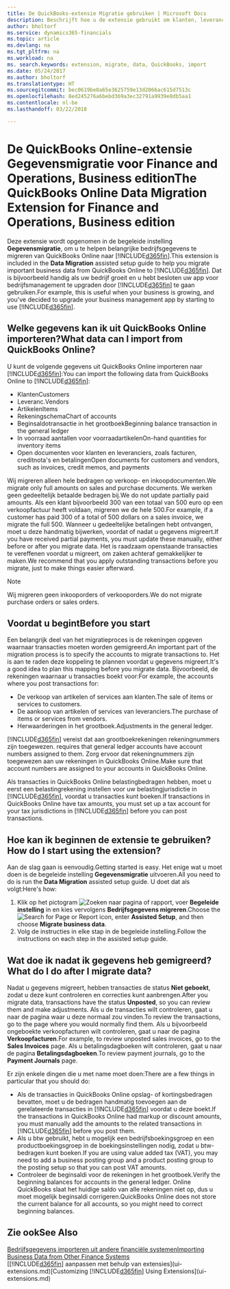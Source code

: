 ```yaml
---
title: De QuickBooks-extensie Migratie gebruiken | Microsoft Docs
description: Beschrijft hoe u de extensie gebruikt om klanten, leveranciers, artikelen en rekeningen van QuickBooks Online naar Finance and Operations, Business edition te migreren.
author: bholtorf
ms.service: dynamics365-financials
ms.topic: article
ms.devlang: na
ms.tgt_pltfrm: na
ms.workload: na
ms. search.keywords: extension, migrate, data, QuickBooks, import
ms.date: 05/24/2017
ms.author: bholtorf
ms.translationtype: HT
ms.sourcegitcommit: bec0619be0a65e3625759e13d2866ac615d7513c
ms.openlocfilehash: 8ed245276a6bebd369a3ec32791a9939e8db5aa1
ms.contentlocale: nl-be
ms.lasthandoff: 03/22/2018

---
```


# <a name="the-quickbooks-online-data-migration-extension-for-finance-and-operations-business-edition"></a><span data-ttu-id="b4ccb-103">De QuickBooks Online-extensie Gegevensmigratie voor Finance and Operations, Business edition</span><span class="sxs-lookup"><span data-stu-id="b4ccb-103">The QuickBooks Online Data Migration Extension for Finance and Operations, Business edition</span></span>
<span data-ttu-id="b4ccb-104">Deze extensie wordt opgenomen in de begeleide instelling **Gegevensmigratie**, om u te helpen belangrijke bedrijfsgegevens te migreren van QuickBooks Online naar [!INCLUDE[d365fin](includes/d365fin_md.md)].</span><span class="sxs-lookup"><span data-stu-id="b4ccb-104">This extension is included in the **Data Migration** assisted setup guide to help you migrate important business data from QuickBooks Online to [!INCLUDE[d365fin](includes/d365fin_md.md)].</span></span> <span data-ttu-id="b4ccb-105">Dat is bijvoorbeeld handig als uw bedrijf groeit en u hebt besloten uw app voor bedrijfsmanagement te upgraden door [!INCLUDE[d365fin](includes/d365fin_md.md)] te gaan gebruiken.</span><span class="sxs-lookup"><span data-stu-id="b4ccb-105">For example, this is useful when your business is growing, and you've decided to upgrade your business management app by starting to use [!INCLUDE[d365fin](includes/d365fin_md.md)].</span></span>

## <a name="what-data-can-i-import-from-quickbooks-online"></a><span data-ttu-id="b4ccb-106">Welke gegevens kan ik uit QuickBooks Online importeren?</span><span class="sxs-lookup"><span data-stu-id="b4ccb-106">What data can I import from QuickBooks Online?</span></span>
<span data-ttu-id="b4ccb-107">U kunt de volgende gegevens uit QuickBooks Online importeren naar [!INCLUDE[d365fin](includes/d365fin_md.md)]:</span><span class="sxs-lookup"><span data-stu-id="b4ccb-107">You can import the following data from QuickBooks Online to [!INCLUDE[d365fin](includes/d365fin_md.md)]:</span></span>  

* <span data-ttu-id="b4ccb-108">Klanten</span><span class="sxs-lookup"><span data-stu-id="b4ccb-108">Customers</span></span>
* <span data-ttu-id="b4ccb-109">Leveranc.</span><span class="sxs-lookup"><span data-stu-id="b4ccb-109">Vendors</span></span>
* <span data-ttu-id="b4ccb-110">Artikelen</span><span class="sxs-lookup"><span data-stu-id="b4ccb-110">Items</span></span>
* <span data-ttu-id="b4ccb-111">Rekeningschema</span><span class="sxs-lookup"><span data-stu-id="b4ccb-111">Chart of accounts</span></span>
* <span data-ttu-id="b4ccb-112">Beginsaldotransactie in het grootboek</span><span class="sxs-lookup"><span data-stu-id="b4ccb-112">Beginning balance transaction in the general ledger</span></span>
* <span data-ttu-id="b4ccb-113">In voorraad aantallen voor voorraadartikelen</span><span class="sxs-lookup"><span data-stu-id="b4ccb-113">On-hand quantities for inventory items</span></span>
* <span data-ttu-id="b4ccb-114">Open documenten voor klanten en leveranciers, zoals facturen, creditnota's en betalingen</span><span class="sxs-lookup"><span data-stu-id="b4ccb-114">Open documents for customers and vendors, such as invoices, credit memos, and payments</span></span>

<span data-ttu-id="b4ccb-115">Wij migreren alleen hele bedragen op verkoop- en inkoopdocumenten.</span><span class="sxs-lookup"><span data-stu-id="b4ccb-115">We migrate only full amounts on sales and purchase documents.</span></span> <span data-ttu-id="b4ccb-116">We werken geen gedeeltelijk betaalde bedragen bij.</span><span class="sxs-lookup"><span data-stu-id="b4ccb-116">We do not update partially paid amounts.</span></span> <span data-ttu-id="b4ccb-117">Als een klant bijvoorbeeld 300 van een totaal van 500 euro op een verkoopfactuur heeft voldaan, migreren we de hele 500.</span><span class="sxs-lookup"><span data-stu-id="b4ccb-117">For example, if a customer has paid 300 of a total of 500 dollars on a sales invoice, we migrate the full 500.</span></span> <span data-ttu-id="b4ccb-118">Wanneer u gedeeltelijke betalingen hebt ontvangen, moet u deze handmatig bijwerken, voordat of nadat u gegevens migreert.</span><span class="sxs-lookup"><span data-stu-id="b4ccb-118">If you have received partial payments, you must update these manually, either before or after you migrate data.</span></span> <span data-ttu-id="b4ccb-119">Het is raadzaam openstaande transacties te vereffenen voordat u migreert, om zaken achteraf gemakkelijker te maken.</span><span class="sxs-lookup"><span data-stu-id="b4ccb-119">We recommend that you apply outstanding transactions before you migrate, just to make things easier afterward.</span></span>

> [!NOTE]  
>   <span data-ttu-id="b4ccb-120">Wij migreren geen inkooporders of verkooporders.</span><span class="sxs-lookup"><span data-stu-id="b4ccb-120">We do not migrate purchase orders or sales orders.</span></span>

## <a name="before-you-start"></a><span data-ttu-id="b4ccb-121">Voordat u begint</span><span class="sxs-lookup"><span data-stu-id="b4ccb-121">Before you start</span></span>
<span data-ttu-id="b4ccb-122">Een belangrijk deel van het migratieproces is de rekeningen opgeven waarnaar transacties moeten worden gemigreerd.</span><span class="sxs-lookup"><span data-stu-id="b4ccb-122">An important part of the migration process is to specify the accounts to migrate transactions to.</span></span> <span data-ttu-id="b4ccb-123">Het is aan te raden deze koppeling te plannen voordat u gegevens migreert.</span><span class="sxs-lookup"><span data-stu-id="b4ccb-123">It's a good idea to plan this mapping before you migrate data.</span></span> <span data-ttu-id="b4ccb-124">Bijvoorbeeld, de rekeningen waarnaar u transacties boekt voor:</span><span class="sxs-lookup"><span data-stu-id="b4ccb-124">For example, the accounts where you post transactions for:</span></span>  

* <span data-ttu-id="b4ccb-125">De verkoop van artikelen of services aan klanten.</span><span class="sxs-lookup"><span data-stu-id="b4ccb-125">The sale of items or services to customers.</span></span>
* <span data-ttu-id="b4ccb-126">De aankoop van artikelen of services van leveranciers.</span><span class="sxs-lookup"><span data-stu-id="b4ccb-126">The purchase of items or services from vendors.</span></span>  
* <span data-ttu-id="b4ccb-127">Herwaarderingen in het grootboek.</span><span class="sxs-lookup"><span data-stu-id="b4ccb-127">Adjustments in the general ledger.</span></span>  

[!INCLUDE[d365fin](includes/d365fin_md.md)]<span data-ttu-id="b4ccb-128"> vereist dat aan grootboekrekeningen rekeningnummers zijn toegewezen.</span><span class="sxs-lookup"><span data-stu-id="b4ccb-128"> requires that general ledger accounts have account numbers assigned to them.</span></span> <span data-ttu-id="b4ccb-129">Zorg ervoor dat rekeningnummers zijn toegewezen aan uw rekeningen in QuickBooks Online.</span><span class="sxs-lookup"><span data-stu-id="b4ccb-129">Make sure that account numbers are assigned to your accounts in QuickBooks Online.</span></span>

<span data-ttu-id="b4ccb-130">Als transacties in QuickBooks Online belastingbedragen hebben, moet u eerst een belastingrekening instellen voor uw belastingjurisdictie in [!INCLUDE[d365fin](includes/d365fin_md.md)], voordat u transacties kunt boeken.</span><span class="sxs-lookup"><span data-stu-id="b4ccb-130">If transactions in QuickBooks Online have tax amounts, you must set up a tax account for your tax jurisdictions in [!INCLUDE[d365fin](includes/d365fin_md.md)] before you can post transactions.</span></span>

## <a name="how-do-i-start-using-the-extension"></a><span data-ttu-id="b4ccb-131">Hoe kan ik beginnen de extensie te gebruiken?</span><span class="sxs-lookup"><span data-stu-id="b4ccb-131">How do I start using the extension?</span></span>
<span data-ttu-id="b4ccb-132">Aan de slag gaan is eenvoudig.</span><span class="sxs-lookup"><span data-stu-id="b4ccb-132">Getting started is easy.</span></span> <span data-ttu-id="b4ccb-133">Het enige wat u moet doen is de begeleide instelling **Gegevensmigratie** uitvoeren.</span><span class="sxs-lookup"><span data-stu-id="b4ccb-133">All you need to do is run the **Data Migration** assisted setup guide.</span></span> <span data-ttu-id="b4ccb-134">U doet dat als volgt:</span><span class="sxs-lookup"><span data-stu-id="b4ccb-134">Here's how:</span></span>

1. <span data-ttu-id="b4ccb-135">Klik op het pictogram ![Zoeken naar pagina of rapport](media/ui-search/search_small.png "pictogram Zoeken naar pagina of rapport"), voer **Begeleide instelling** in en kies vervolgens **Bedrijfsgegevens migreren**.</span><span class="sxs-lookup"><span data-stu-id="b4ccb-135">Choose the ![Search for Page or Report](media/ui-search/search_small.png "Search for Page or Report icon") icon, enter **Assisted Setup**, and then choose **Migrate business data**.</span></span>
2. <span data-ttu-id="b4ccb-136">Volg de instructies in elke stap in de begeleide instelling.</span><span class="sxs-lookup"><span data-stu-id="b4ccb-136">Follow the instructions on each step in the assisted setup guide.</span></span>

## <a name="what-do-i-do-after-i-migrate-data"></a><span data-ttu-id="b4ccb-137">Wat doe ik nadat ik gegevens heb gemigreerd?</span><span class="sxs-lookup"><span data-stu-id="b4ccb-137">What do I do after I migrate data?</span></span>
<span data-ttu-id="b4ccb-138">Nadat u gegevens migreert, hebben transacties de status **Niet geboekt**, zodat u deze kunt controleren en correcties kunt aanbrengen.</span><span class="sxs-lookup"><span data-stu-id="b4ccb-138">After you migrate data, transactions have the status **Unposted**, so you can review them and make adjustments.</span></span> <span data-ttu-id="b4ccb-139">Als u de transacties wilt controleren, gaat u naar de pagina waar u deze normaal zou vinden.</span><span class="sxs-lookup"><span data-stu-id="b4ccb-139">To review the transactions, go to the page where you would normally find them.</span></span> <span data-ttu-id="b4ccb-140">Als u bijvoorbeeld ongeboekte verkoopfacturen wilt controleren, gaat u naar de pagina **Verkoopfacturen**.</span><span class="sxs-lookup"><span data-stu-id="b4ccb-140">For example, to review unposted sales invoices, go to the **Sales Invoices** page.</span></span> <span data-ttu-id="b4ccb-141">Als u betalingsdagboeken wilt controleren, gaat u naar de pagina **Betalingsdagboeken**.</span><span class="sxs-lookup"><span data-stu-id="b4ccb-141">To review payment journals, go to the **Payment Journals** page.</span></span>   

<span data-ttu-id="b4ccb-142">Er zijn enkele dingen die u met name moet doen:</span><span class="sxs-lookup"><span data-stu-id="b4ccb-142">There are a few things in particular that you should do:</span></span>

* <span data-ttu-id="b4ccb-143">Als de transacties in QuickBooks Online opslag- of kortingsbedragen bevatten, moet u de bedragen handmatig toevoegen aan de gerelateerde transacties in [!INCLUDE[d365fin](includes/d365fin_md.md)] voordat u deze boekt.</span><span class="sxs-lookup"><span data-stu-id="b4ccb-143">If the transactions in QuickBooks Online had markup or discount amounts, you must manually add the amounts to the related transactions in [!INCLUDE[d365fin](includes/d365fin_md.md)] before you post them.</span></span>
* <span data-ttu-id="b4ccb-144">Als u btw gebruikt, hebt u mogelijk een bedrijfsboekingsgroep en een productboekingsgroep in de boekingsinstellingen nodig, zodat u btw-bedragen kunt boeken.</span><span class="sxs-lookup"><span data-stu-id="b4ccb-144">If you are using value added tax (VAT), you may need to add a business posting group and a product posting group to the posting setup so that you can post VAT amounts.</span></span>
* <span data-ttu-id="b4ccb-145">Controleer de beginsaldi voor de rekeningen in het grootboek.</span><span class="sxs-lookup"><span data-stu-id="b4ccb-145">Verify the beginning balances for accounts in the general ledger.</span></span> <span data-ttu-id="b4ccb-146">Online QuickBooks slaat het huidige saldo van alle rekeningen niet op, dus u moet mogelijk beginsaldi corrigeren.</span><span class="sxs-lookup"><span data-stu-id="b4ccb-146">QuickBooks Online does not store the current balance for all accounts, so you might need to correct beginning balances.</span></span>

## <a name="see-also"></a><span data-ttu-id="b4ccb-147">Zie ook</span><span class="sxs-lookup"><span data-stu-id="b4ccb-147">See Also</span></span>
[<span data-ttu-id="b4ccb-148">Bedrijfsgegevens importeren uit andere financiële systemen</span><span class="sxs-lookup"><span data-stu-id="b4ccb-148">Importing Business Data from Other Finance Systems</span></span>](upload-data.md)  
<span data-ttu-id="b4ccb-149">[[!INCLUDE[d365fin](includes/d365fin_md.md)] aanpassen met behulp van extensies](ui-extensions.md)</span><span class="sxs-lookup"><span data-stu-id="b4ccb-149">[Customizing [!INCLUDE[d365fin](includes/d365fin_md.md)] Using Extensions](ui-extensions.md)</span></span>  

